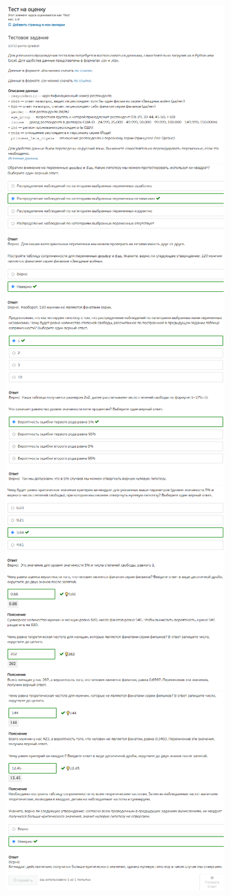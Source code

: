 ![](./Screenshot%202022-02-17%20190953.png)
![](./Screenshot%202022-02-17%20191015.png)
![](./Screenshot%202022-02-17%20191035.png)
![](./Screenshot%202022-02-17%20191058.png)
![](./Screenshot%202022-02-17%20191122.png)